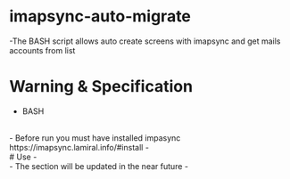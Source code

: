 # imapsync-auto-migrate
-The BASH script allows auto create screens with imapsync and get mails accounts from list
</br>
# Warning & Specification
- BASH
</br>
- Before run you must have installed impasync https://imapsync.lamiral.info/#install
- </br>
# Use
- </br>
- The section will be updated in the near future
- </br>
